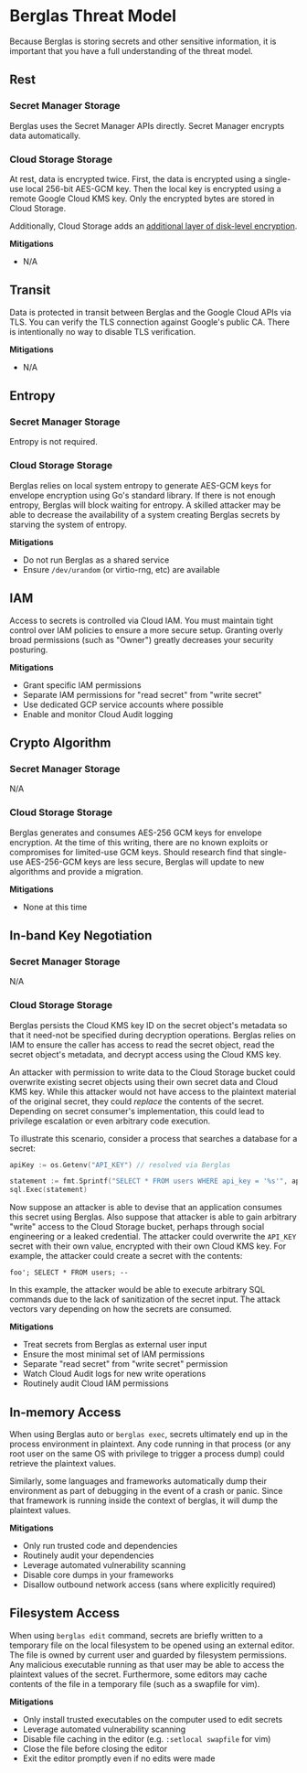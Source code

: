 # Berglas Threat Model

Because Berglas is storing secrets and other sensitive information, it is
important that you have a full understanding of the threat model.


## Rest

### Secret Manager Storage

Berglas uses the Secret Manager APIs directly. Secret Manager encrypts data automatically.

### Cloud Storage Storage

At rest, data is encrypted twice. First, the data is encrypted using a
single-use local 256-bit AES-GCM key. Then the local key is encrypted using a
remote Google Cloud KMS key. Only the encrypted bytes are stored in Cloud
Storage.

Additionally, Cloud Storage adds an [additional layer of disk-level
encryption](https://cloud.google.com/security/encryption-at-rest/).

**Mitigations**

- N/A


## Transit

Data is protected in transit between Berglas and the Google Cloud APIs via TLS.
You can verify the TLS connection against Google's public CA. There is
intentionally no way to disable TLS verification.

**Mitigations**

- N/A


## Entropy

### Secret Manager Storage

Entropy is not required.

### Cloud Storage Storage

Berglas relies on local system entropy to generate AES-GCM keys for envelope
encryption using Go's standard library. If there is not enough entropy, Berglas
will block waiting for entropy. A skilled attacker may be able to decrease the
availability of a system creating Berglas secrets by starving the system of
entropy.

**Mitigations**

- Do not run Berglas as a shared service
- Ensure `/dev/urandom` (or virtio-rng, etc) are available


## IAM

Access to secrets is controlled via Cloud IAM. You must maintain tight control
over IAM policies to ensure a more secure setup. Granting overly broad
permissions (such as "Owner") greatly decreases your security posturing.

**Mitigations**

- Grant specific IAM permissions
- Separate IAM permissions for "read secret" from "write secret"
- Use dedicated GCP service accounts where possible
- Enable and monitor Cloud Audit logging


## Crypto Algorithm

### Secret Manager Storage

N/A

### Cloud Storage Storage

Berglas generates and consumes AES-256 GCM keys for envelope encryption. At the
time of this writing, there are no known exploits or compromises for limited-use
GCM keys. Should research find that single-use AES-256-GCM keys are less secure,
Berglas will update to new algorithms and provide a migration.

**Mitigations**

- None at this time


## In-band Key Negotiation

### Secret Manager Storage

N/A

### Cloud Storage Storage

Berglas persists the Cloud KMS key ID on the secret object's metadata so that it
need-not be specified during decryption operations. Berglas relies on IAM to
ensure the caller has access to read the secret object, read the secret object's
metadata, and decrypt access using the Cloud KMS key.

An attacker with permission to write data to the Cloud Storage bucket could
overwrite existing secret objects using their own secret data and Cloud KMS key.
While this attacker would not have access to the plaintext material of the
original secret, they could _replace_ the contents of the secret. Depending on
secret consumer's implementation, this could lead to privilege escalation or
even arbitrary code execution.

To illustrate this scenario, consider a process that searches a database for a
secret:

```go
apiKey := os.Getenv("API_KEY") // resolved via Berglas

statement := fmt.Sprintf("SELECT * FROM users WHERE api_key = '%s'", apiKey)
sql.Exec(statement)
```

Now suppose an attacker is able to devise that an application consumes this
secret using Berglas. Also suppose that attacker is able to gain arbitrary
"write" access to the Cloud Storage bucket, perhaps through social engineering
or a leaked credential. The attacker could overwrite the `API_KEY` secret with
their own value, encrypted with their own Cloud KMS key. For example, the
attacker could create a secret with the contents:

```text
foo'; SELECT * FROM users; --
```

In this example, the attacker would be able to execute arbitrary SQL commands
due to the lack of sanitization of the secret input. The attack vectors vary
depending on how the secrets are consumed.

**Mitigations**

- Treat secrets from Berglas as external user input
- Ensure the most minimal set of IAM permissions
- Separate "read secret" from "write secret" permission
- Watch Cloud Audit logs for new write operations
- Routinely audit Cloud IAM permissions


## In-memory Access

When using Berglas auto or `berglas exec`, secrets ultimately end up in the
process environment in plaintext. Any code running in that process (or any root
user on the same OS with privilege to trigger a process dump) could retrieve
the plaintext values.

Similarly, some languages and frameworks automatically dump their environment as
part of debugging in the event of a crash or panic. Since that framework is
running inside the context of berglas, it will dump the plaintext values.

**Mitigations**

- Only run trusted code and dependencies
- Routinely audit your dependencies
- Leverage automated vulnerability scanning
- Disable core dumps in your frameworks
- Disallow outbound network access (sans where explicitly required)


## Filesystem Access

When using `berglas edit` command, secrets are briefly written to a temporary
file on the local filesystem to be opened using an external editor. The file is
owned by current user and guarded by filesystem permissions. Any malicious
executable running as that user may be able to access the plaintext values of
the secret. Furthermore, some editors may cache contents of the file in a
temporary file (such as a swapfile for vim).

**Mitigations**

- Only install trusted executables on the computer used to edit secrets
- Leverage automated vulnerability scanning
- Disable file caching in the editor (e.g. `:setlocal swapfile` for vim)
- Close the file before closing the editor
- Exit the editor promptly even if no edits were made

